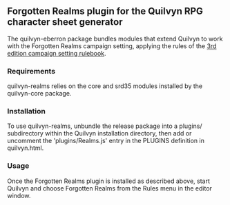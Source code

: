 ## Forgotten Realms plugin for the Quilvyn RPG character sheet generator

The quilvyn-eberron package bundles modules that extend Quilvyn to work with
the Forgotten Realms campaign setting, applying the rules of the
<a href="https://www.drivethrurpg.com/product/28729/Forgotten-Realms-Campaign-Setting-3e">3rd edition campaign setting rulebook</a>.

### Requirements

quilvyn-realms relies on the core and srd35 modules installed by the
quilvyn-core package.

### Installation

To use quilvyn-realms, unbundle the release package into a plugins/
subdirectory within the Quilvyn installation directory, then add or uncomment
the 'plugins/Realms.js' entry in the PLUGINS definition in quilvyn.html.

### Usage

Once the Forgotten Realms plugin is installed as described above, start Quilvyn
and choose Forgotten Realms from the Rules menu in the editor window.
